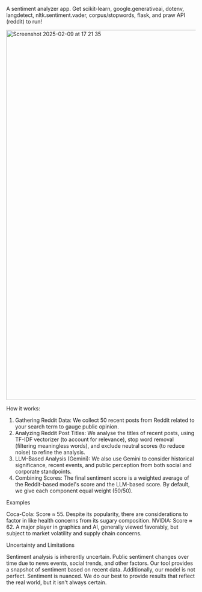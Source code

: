 A sentiment analyzer app. Get scikit-learn, google.generativeai, dotenv, langdetect, nltk.sentiment.vader, corpus/stopwords, flask, and praw API (reddit) to run!

<img width="981" alt="Screenshot 2025-02-09 at 17 21 35" src="https://github.com/user-attachments/assets/3ef9a1e7-0f26-48a9-abc4-a04fc3772cd3" />

How it works: 

1. Gathering Reddit Data: We collect 50 recent posts from Reddit related to your search term to gauge public opinion.
2. Analyzing Reddit Post Titles: We analyse the titles of recent posts, using TF-IDF vectorizer (to account for relevance), stop word removal (filtering meaningless words), and exclude neutral scores (to reduce noise) to refine the analysis.
3. LLM-Based Analysis (Gemini): We also use Gemini to consider historical significance, recent events, and public perception from both social and corporate standpoints.
4. Combining Scores: The final sentiment score is a weighted average of the Reddit-based model's score and the LLM-based score. By default, we give each component equal weight (50/50).

Examples

Coca-Cola: Score ≈ 55. Despite its popularity, there are considerations to factor in like health concerns from its sugary composition.
NVIDIA: Score ≈ 62. A major player in graphics and AI, generally viewed favorably, but subject to market volatility and supply chain concerns.

Uncertainty and Limitations

Sentiment analysis is inherently uncertain. Public sentiment changes over time due to news events, social trends, and other factors. Our tool provides a snapshot of sentiment based on recent data.
Additionally, our model is not perfect. Sentiment is nuanced. We do our best to provide results that reflect the real world, but it isn't always certain.

